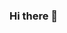 ### Hi there 👋

<!--
**AyanChowdhary/ayanchowdhary** is a ✨ _special_ ✨ repository because its `README.md` (this file) appears on your GitHub profile.

Here are some ideas to get you started:

- 🔭 I’m currently working on Project To combat Covid 19 
- 🌱 I’m currently learning Java 
- 👯 I’m looking to collaborate on Some Great Business Idea ⚠️
- 🤔 I’m looking for help with Java
- 💬 Ask me about Tech/ Web Design 
- 📫 How to reach me: 
- ⚡ Fun fact: ... Rated 4.6 by Uber Drivers
-->
